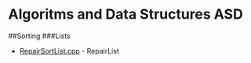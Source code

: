 # Algoritms and Data Structures ASD
##Sorting
###Lists
* [RepairSortList.cpp](RepairSortList.cpp) - RepairList

